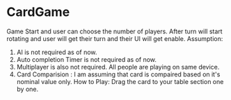 # CardGame
Game Start and user can choose the number of players. 
After turn will start rotating and user will get their turn and their UI will get enable.
Assumption: 
1. AI is not required as of now. 
2. Auto completion Timer is not required as of now. 
3. Multiplayer is also not required.  All people are playing on same device.
4. Card Comparision : I am assuming that card is compaired based on it's nominal value only.
How to Play: Drag the card to your table section one by one. 

